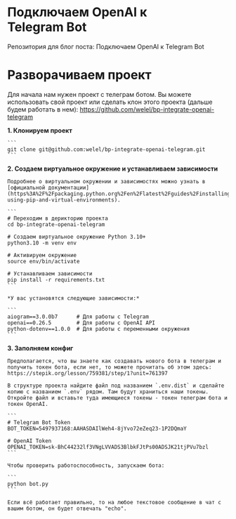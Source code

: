 # Подключаем OpenAI к Telegram Bot

Репозитория для блог поста: Подключаем OpenAI к Telegram Bot

# Разворачиваем проект

Для начала нам нужен проект с телеграм ботом. Вы можете использовать свой проект или сделать клон этого проекта (дальше будем работать в нем): https://github.com/welel/bp-integrate-openai-telegram

**1. Клонируем проект**

    ```
    git clone git@github.com:welel/bp-integrate-openai-telegram.git
    ```

**2. Создаем виртуальное окружение и устанавливаем зависимости**

    Подробнее о виртуальном окружении и зависимостях можно узнать в [официальной документации](https%3A%2F%2Fpackaging.python.org%2Fen%2Flatest%2Fguides%2Finstalling-using-pip-and-virtual-environments).

    ```
    # Переходим в дерикторию проекта
    cd bp-integrate-openai-telegram

    # Создаем виртуальное окружение Python 3.10+ 
    python3.10 -m venv env

    # Активируем окружение
    source env/bin/activate

    # Устанавливаем зависимости
    pip install -r requirements.txt
    ```

    *У вас установятся следующие зависимости:*

    ```
    aiogram==3.0.0b7      # Для работы с Telegram
    openai==0.26.5        # Для работы с OpenAI API
    python-dotenv==1.0.0  # Для работы с переменными окружения
    ```

**3. Заполняем конфиг**

    Предполагается, что вы знаете как создавать нового бота в телеграм и получить токен бота, если нет, то можете прочитать об этом здесь: https://stepik.org/lesson/759381/step/1?unit=761397
    
    В структуре проекта найдите файл под названием `.env.dist` и сделайте копию с названием `.env` рядом. Там будут храниться наши токены. Откройте файл и вставьте туда имеющиеся токены - токен телеграм бота и токен OpenAI.

    ```
    # Telegram Bot Token
    BOT_TOKEN=5497937168:AAHASDAIlWeh4-8jYvo72eZeq23-1P2DQmaY

    # OpenAI Token
    OPENAI_TOKEN=sk-BhC44232lf3VNgLVVADS3BlbkFJtPs00ADSJK21tjPVu7bzl
    ```

    Чтобы проверить работоспособность, запускаем бота:

    ```
    python bot.py
    ```
    
    Если всё работает правильно, то на любое текстовое сообщение в чат с вашим ботом, он будет отвечать "echo".